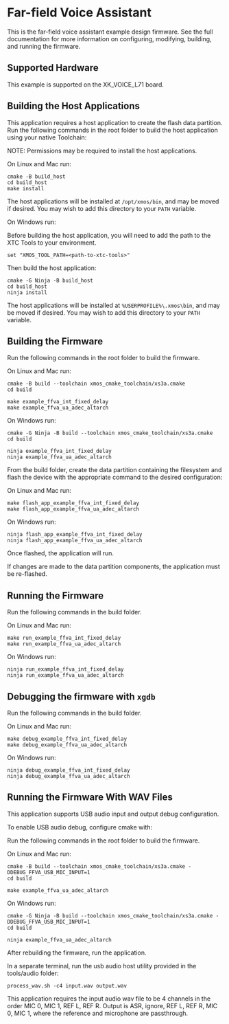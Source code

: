 # Far-field Voice Assistant

This is the far-field voice assistant example design firmware.  See the full documentation for more information on configuring, modifying, building, and running the firmware.

## Supported Hardware

This example is supported on the XK_VOICE_L71 board.

## Building the Host Applications

This application requires a host application to create the flash data partition. Run the following commands in the root folder to build the host application using your native Toolchain:

NOTE: Permissions may be required to install the host applications.

On Linux and Mac run:

    cmake -B build_host
    cd build_host
    make install

The host applications will be installed at ``/opt/xmos/bin``, and may be moved if desired.  You may wish to add this directory to your ``PATH`` variable.

On Windows run:

Before building the host application, you will need to add the path to the XTC Tools to your environment.

    set "XMOS_TOOL_PATH=<path-to-xtc-tools>"

Then build the host application:

    cmake -G Ninja -B build_host
    cd build_host
    ninja install

The host applications will be installed at ``%USERPROFILE%\.xmos\bin``, and may be moved if desired.  You may wish to add this directory to your ``PATH`` variable.

## Building the Firmware

Run the following commands in the root folder to build the firmware.

On Linux and Mac run:

    cmake -B build --toolchain xmos_cmake_toolchain/xs3a.cmake
    cd build

    make example_ffva_int_fixed_delay
    make example_ffva_ua_adec_altarch

On Windows run:

    cmake -G Ninja -B build --toolchain xmos_cmake_toolchain/xs3a.cmake
    cd build

    ninja example_ffva_int_fixed_delay
    ninja example_ffva_ua_adec_altarch

From the build folder, create the data partition containing the filesystem and
flash the device with the appropriate command to the desired configuration:

On Linux and Mac run:

    make flash_app_example_ffva_int_fixed_delay
    make flash_app_example_ffva_ua_adec_altarch

On Windows run:

    ninja flash_app_example_ffva_int_fixed_delay
    ninja flash_app_example_ffva_ua_adec_altarch

Once flashed, the application will run.

If changes are made to the data partition components, the application must be
re-flashed.

## Running the Firmware

Run the following commands in the build folder.

On Linux and Mac run:

    make run_example_ffva_int_fixed_delay
    make run_example_ffva_ua_adec_altarch

On Windows run:

    ninja run_example_ffva_int_fixed_delay
    ninja run_example_ffva_ua_adec_altarch

## Debugging the firmware with `xgdb`

Run the following commands in the build folder.

On Linux and Mac run:

    make debug_example_ffva_int_fixed_delay
    make debug_example_ffva_ua_adec_altarch

On Windows run:

    ninja debug_example_ffva_int_fixed_delay
    ninja debug_example_ffva_ua_adec_altarch

## Running the Firmware With WAV Files

This application supports USB audio input and output debug configuration.

To enable USB audio debug, configure cmake with:

Run the following commands in the root folder to build the firmware.

On Linux and Mac run:

    cmake -B build --toolchain xmos_cmake_toolchain/xs3a.cmake -DDEBUG_FFVA_USB_MIC_INPUT=1
    cd build

    make example_ffva_ua_adec_altarch

On Windows run:

    cmake -G Ninja -B build --toolchain xmos_cmake_toolchain/xs3a.cmake -DDEBUG_FFVA_USB_MIC_INPUT=1
    cd build

    ninja example_ffva_ua_adec_altarch

After rebuilding the firmware, run the application.

In a separate terminal, run the usb audio host utility provided in the tools/audio folder:

    process_wav.sh -c4 input.wav output.wav

This application requires the input audio wav file to be 4 channels in the order MIC 0, MIC 1, REF L, REF R.  Output is ASR, ignore, REF L, REF R, MIC 0, MIC 1, where the reference and microphone are passthrough.
